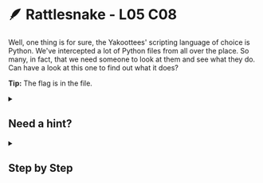 # 🪶 Rattlesnake - L05 C08

Well, one thing is for sure, the Yakoottees' scripting language of choice is Python. We've intercepted a lot of Python files from all over the place. So many, in fact, that we need someone to look at them and see what they do. Can have a look at this one to find out what it does?

**Tip:** The flag is in the file.

<details><summary>

## Need a hint?</summary>

```txt
💡 Hint: Did you run the python file without knowing what it does? Oops.
   Maybe just take a look at the source code first.
```

</details>

<details><summary>

## Step by Step</summary>

- Open the python file with any text editor
  - ex. VS Code, Notepad++, etc.

```python
from sys import argv

# THE FLAG IS: [REDACTED]
print("Deleting " + argv[0])
remove(argv[0])
```

- The flag is in the 4th line of the program, commented out

</details>
